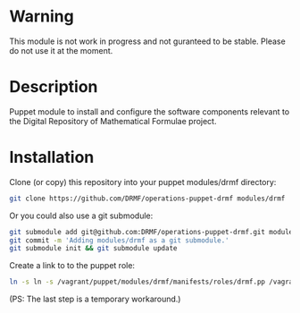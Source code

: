 # Warning

This module is not work in progress and not guranteed to be stable.
Please do not use it at the moment.

# Description

Puppet module to install and configure the software components
relevant to the Digital Repository of Mathematical Formulae project.

# Installation

Clone (or copy) this repository into your puppet modules/drmf directory:

```bash
git clone https://github.com/DRMF/operations-puppet-drmf modules/drmf
```

Or you could also use a git submodule:

```bash
git submodule add git@github.com:DRMF/operations-puppet-drmf.git modules/drmf
git commit -m 'Adding modules/drmf as a git submodule.'
git submodule init && git submodule update
```

Create a link to to the puppet role:

```bash
ln -s ln -s /vagrant/puppet/modules/drmf/manifests/roles/drmf.pp /vagrant/puppet/modules/role/manifests/drmf.pp
```

(PS: The last step is a temporary workaround.)